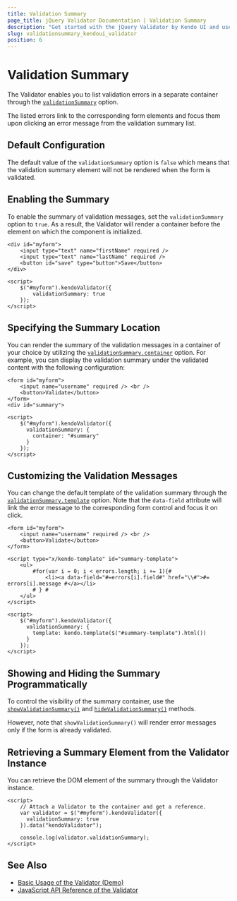 ```yaml
---
title: Validation Summary
page_title: jQuery Validator Documentation | Validation Summary
description: "Get started with the jQuery Validator by Kendo UI and use the built-in validation summary functionality."
slug: validationsummary_kendoui_validator
position: 6
---
```


# Validation Summary

The Validator enables you to list validation errors in a separate container through the [`validationSummary`](/api/javascript/ui/validator/configuration/validationsummary) option. 

The listed errors link to the corresponding form elements and focus them upon clicking an error message from the validation summary list.

## Default Configuration

The default value of the `validationSummary` option is `false` which means that the validation summary element will not be rendered when the form is validated.

## Enabling the Summary

To enable the summary of validation messages, set the `validationSummary` option to `true`. As a result, the Validator will render a container before the element on which the component is initialized.

    <div id="myform">
        <input type="text" name="firstName" required />
        <input type="text" name="lastName" required />
        <button id="save" type="button">Save</button>
    </div>

    <script>
        $("#myform").kendoValidator({
            validationSummary: true
        });
    </script>

## Specifying the Summary Location 

You can render the summary of the validation messages in a container of your choice by utilizing the [`validationSummary.container`](/api/javascript/ui/validator/configuration/validationsummary.container) option. For example, you can display the validation summary under the validated content with the following configuration:

    <form id="myform">
        <input name="username" required /> <br />
        <button>Validate</button>
    </form>
    <div id="summary">

    <script>
        $("#myform").kendoValidator({
          validationSummary: {
            container: "#summary"
          }
        });
    </script>

## Customizing the Validation Messages

You can change the default template of the validation summary through the [`validationSummary.template`](/api/javascript/ui/validator/configuration/validationsummary.template) option. Note that the `data-field` attribute will link the error message to the corresponding form control and focus it on click.


    <form id="myform">
        <input name="username" required /> <br />
        <button>Validate</button>
    </form>

    <script type="x/kendo-template" id="summary-template">
        <ul>
            #for(var i = 0; i < errors.length; i += 1){#
                <li><a data-field="#=errors[i].field#" href="\\#">#= errors[i].message #</a></li>
            # } #
        </ul>
    </script>

    <script>
        $("#myform").kendoValidator({
          validationSummary: {
            template: kendo.template($("#summary-template").html())
          }
        });
    </script>


## Showing and Hiding the Summary Programmatically

To control the visibility of the summary container, use the [`showValidationSummary()`](/api/javascript/ui/validator/methods/showvalidationsummary) and [`hideValidationSummary()`](/api/javascript/ui/validator/methods/hidevalidationsummary) methods. 

However, note that `showValidationSummary()` will render error messages only if the form is already validated.

## Retrieving a Summary Element from the Validator Instance

You can retrieve the DOM element of the summary through the Validator instance.

    <script>
        // Attach a Validator to the container and get a reference.
        var validator = $("#myform").kendoValidator({
          validationSummary: true
        }).data("kendoValidator");

        console.log(validator.validationSummary);
    </script>

## See Also

* [Basic Usage of the Validator (Demo)](https://demos.telerik.com/kendo-ui/validator/index)
* [JavaScript API Reference of the Validator](/api/javascript/ui/validator)
